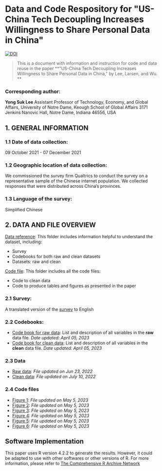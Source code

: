 # Data and Code Respository for "US-China Tech Decoupling Increases Willingness to Share Personal Data in China"

[![DOI](https://zenodo.org/badge/636888002.svg)](https://zenodo.org/badge/latestdoi/636888002)

> This is a document with information and instruction for code and data reuse in the paper **"US-China Tech Decoupling Increases Willingness to Share
Personal Data in China," by Lee, Larsen, and Wu. ** 

### Corresponding author: 

**Yong Suk Lee**
Assistant Professor of Technology, Economy, and Global Affairs, 
University of Notre Dame, Keough School of Global Affairs
3171 Jenkins Nanovic Hall, Notre Dame, Indiana 46556, USA


## 1. GENERAL INFORMATION


### 1.1 Date of data collection:

09 October 2021 - 07 December 2021

### 1.2 Geographic location of data collection:

We commissioned the survey firm Qualtrics to conduct the survey on a representative sample of the Chinese internet population. We collected responses that were distributed across China’s provinces.

### 1.3 Language of the survey:

Simplified Chinese


## 2. DATA AND FILE OVERVIEW

[Data reference](https://github.com/yoloso/US-China-Tech-Decoupling/tree/main/Data%20reference): This folder includes information helpful to understand the dataset, including: 
- Survey
- Codebooks for both raw and clean datasets
- Datasets: raw and clean

[Code file](https://github.com/yoloso/US-China-Tech-Decoupling/tree/main/Code%20files): This folder includes all the code files:
- Code to clean data
- Code to produce tables and figures as presented in the paper

### 2.1 Survey: 

A translated version of the [survey](https://github.com/yoloso/US-China-Tech-Decoupling/blob/main/Data%20reference/Survey.pdf) to English

### 2.2 Codebooks: 
- [Code book for raw data](https://github.com/yoloso/US-China-Tech-Decoupling/blob/main/Data%20reference/codebook_raw.pdf): List and description of all variables in the **raw** data file. _Date updated: April 05, 2023_
- [Code book for clean data](https://github.com/yoloso/US-China-Tech-Decoupling/blob/main/Data%20reference/codebook_clean.pdf): List and description of all variables in the **clean** data file. _Date updated: April 05, 2023_


### 2.3 Data

- [Raw data](https://github.com/yoloso/US-China-Tech-Decoupling/blob/main/Data%20reference/data_raw.csv): _File updated on Jun 23, 2022_
- [Clean data](https://github.com/yoloso/US-China-Tech-Decoupling/blob/main/Data%20reference/data_clean.csv): _File updated on July 10, 2022_

### 2.4 Code files
- [Figure 1](https://github.com/yoloso/US-China-Tech-Decoupling/blob/main/Code%20files/figure%201.R): _File updated on May 5, 2023_
- [Figure 2](https://github.com/yoloso/US-China-Tech-Decoupling/blob/main/Code%20files/figure%202.R): _File updated on May 5, 2023_
- [Figure 3](https://github.com/yoloso/US-China-Tech-Decoupling/blob/main/Code%20files/figure%203.R): _File updated on May 5, 2023_
- [Figure 4](https://github.com/yoloso/US-China-Tech-Decoupling/blob/main/Code%20files/figure%204.R): _File updated on May 5, 2023_
- [Figure 5](https://github.com/yoloso/US-China-Tech-Decoupling/blob/main/Code%20files/figure%205.R): _File updated on May 5, 2023_
- [Figure 6](https://github.com/yoloso/US-China-Tech-Decoupling/blob/main/Code%20files/figure%206.R): _File updated on May 5, 2023_

## Software Implementation

This paper uses R version 4.2.2 to generate the results. However, it could be adapted to use with other softwares or other versions of R. For more information, please refer to [The Comprehensive R Archive Network](https://cran.r-project.org/)
